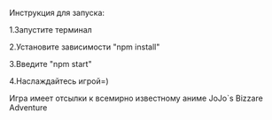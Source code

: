 Инструкция для запуска:

1.Запустите терминал

2.Установите зависимости "npm install"

3.Введите "npm start"

4.Наслаждайтесь игрой=)


Игра имеет отсылки к всемирно известному аниме JoJo`s Bizzare Adventure


